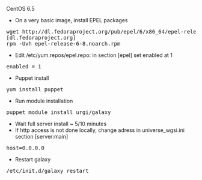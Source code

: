 CentOS 6.5

* On a very basic image, install EPEL packages
<pre>
wget http://dl.fedoraproject.org/pub/epel/6/x86_64/epel-release-6-8.noarch.rpm
[dl.fedoraproject.org]
rpm -Uvh epel-release-6-8.noarch.rpm
</pre>

* Edit /etc/yum.repos/epel.repo: in section [epel] set enabled at 1
<pre>
enabled = 1 
</pre>

* Puppet install
<pre>
yum install puppet
</pre>

* Run module installation
<pre>
puppet module install urgi/galaxy
</pre>

* Wait full server install ~ 5/10 minutes
* If http access is not done locally, change adress in universe_wgsi.ini section [server:main]

<pre>
host=0.0.0.0
</pre>

* Restart galaxy
<pre>
/etc/init.d/galaxy restart
</pre>
